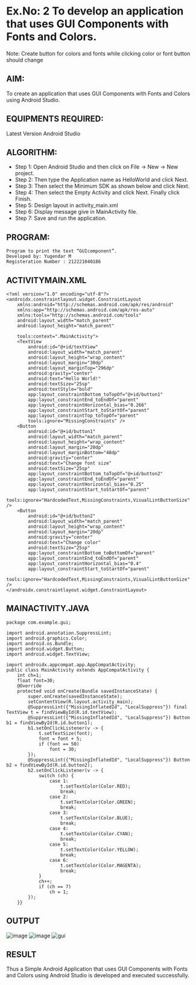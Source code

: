 # Ex.No: 2 To develop an application that uses GUI Components with Fonts and Colors. 

Note: Create button for colors and fonts while clicking color or font button should change 

## AIM:
To create an application that uses GUI Components with Fonts and Colors using Android Studio.

## EQUIPMENTS REQUIRED:
Latest Version Android Studio

## ALGORITHM:
- Step 1: Open Android Studio and then click on File -> New -> New project.
- Step 2: Then type the Application name as HelloWorld and click Next.
- Step 3: Then select the Minimum SDK as shown below and click Next.
- Step 4: Then select the Empty Activity and click Next. Finally click Finish.
- Step 5: Design layout in activity_main.xml
- Step 6: Display message give in MainActivity file.
- Step 7: Save and run the application.

## PROGRAM:
```
Program to print the text “GUIcomponent”.
Developed by: Yugendar M
Registeration Number : 212221040186
```
## ACTIVITYMAIN.XML
```
<?xml version="1.0" encoding="utf-8"?>
<androidx.constraintlayout.widget.ConstraintLayout
    xmlns:android="http://schemas.android.com/apk/res/android"
    xmlns:app="http://schemas.android.com/apk/res-auto"
    xmlns:tools="http://schemas.android.com/tools"
    android:layout_width="match_parent"
    android:layout_height="match_parent"

    tools:context=".MainActivity">
    <TextView
        android:id="@+id/textView"
        android:layout_width="match_parent"
        android:layout_height="wrap_content"
        android:layout_margin="30dp"
        android:layout_marginTop="296dp"
        android:gravity="center"
        android:text="Hello World!"
        android:textSize="25sp"
        android:textStyle="bold"
        app:layout_constraintBottom_toTopOf="@+id/button1"
        app:layout_constraintEnd_toEndOf="parent"
        app:layout_constraintHorizontal_bias="0.266"
        app:layout_constraintStart_toStartOf="parent"
        app:layout_constraintTop_toTopOf="parent"
        tools:ignore="MissingConstraints" />
    <Button
        android:id="@+id/button1"
        android:layout_width="match_parent"
        android:layout_height="wrap_content"
        android:layout_margin="20dp"
        android:layout_marginBottom="48dp"
        android:gravity="center"
        android:text="Change font size"
        android:textSize="25sp"
        app:layout_constraintBottom_toTopOf="@+id/button2"
        app:layout_constraintEnd_toEndOf="parent"
        app:layout_constraintHorizontal_bias="0.25"
        app:layout_constraintStart_toStartOf="parent"
        tools:ignore="HardcodedText,MissingConstraints,VisualLintButtonSize" />
    <Button
        android:id="@+id/button2"
        android:layout_width="match_parent"
        android:layout_height="wrap_content"
        android:layout_margin="20dp"
        android:gravity="center"
        android:text="Change color"
        android:textSize="25sp"
        app:layout_constraintBottom_toBottomOf="parent"
        app:layout_constraintEnd_toEndOf="parent"
        app:layout_constraintHorizontal_bias="0.4"
        app:layout_constraintStart_toStartOf="parent"
        tools:ignore="HardcodedText,MissingConstraints,VisualLintButtonSize" />
</androidx.constraintlayout.widget.ConstraintLayout>

```
## MAINACTIVITY.JAVA
```
package com.example.gui;

import android.annotation.SuppressLint;
import android.graphics.Color;
import android.os.Bundle;
import android.widget.Button;
import android.widget.TextView;

import androidx.appcompat.app.AppCompatActivity;
public class MainActivity extends AppCompatActivity {
    int ch=1;
    float font=30;
    @Override
    protected void onCreate(Bundle savedInstanceState) {
        super.onCreate(savedInstanceState);
        setContentView(R.layout.activity_main);
        @SuppressLint({"MissingInflatedId", "LocalSuppress"}) final TextView t = findViewById(R.id.textView);
        @SuppressLint({"MissingInflatedId", "LocalSuppress"}) Button b1 = findViewById(R.id.button1);
        b1.setOnClickListener(v -> {
            t.setTextSize(font);
            font = font + 5;
            if (font == 50)
                font = 30;
        });
        @SuppressLint({"MissingInflatedId", "LocalSuppress"}) Button b2 = findViewById(R.id.button2);
        b2.setOnClickListener(v -> {
            switch (ch) {
                case 1:
                    t.setTextColor(Color.RED);
                    break;
                case 2:
                    t.setTextColor(Color.GREEN);
                    break;
                case 3:
                    t.setTextColor(Color.BLUE);
                    break;
                case 4:
                    t.setTextColor(Color.CYAN);
                    break;
                case 5:
                    t.setTextColor(Color.YELLOW);
                    break;
                case 6:
                    t.setTextColor(Color.MAGENTA);
                    break;
            }
            ch++;
            if (ch == 7)
                ch = 1;
        });
    }}
```
## OUTPUT

![image](https://github.com/Naveen-154/Mobile-Application-Development/assets/114643271/c625d9a1-089d-41e1-b9f4-936b06161b9e)
![image](https://github.com/Naveen-154/Mobile-Application-Development/assets/114643271/a0fba3b1-c2bc-415d-a903-3c7f737f7d7d)
![gui](https://github.com/Naveen-154/Mobile-Application-Development/assets/114643271/7716b288-eb1e-4e58-915a-b2622deed843)



## RESULT
Thus a Simple Android Application that uses GUI Components with Fonts and Colors using Android Studio is developed and executed successfully.
